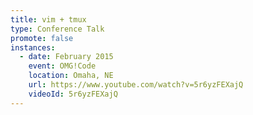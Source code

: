 ```yaml
---
title: vim + tmux
type: Conference Talk
promote: false
instances:
  - date: February 2015
    event: OMG!Code
    location: Omaha, NE
    url: https://www.youtube.com/watch?v=5r6yzFEXajQ
    videoId: 5r6yzFEXajQ
---
```

